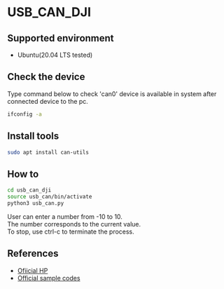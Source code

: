# USB_CAN_DJI
## Supported environment
 - Ubuntu(20.04 LTS tested)

## Check the device
Type command below to check 'can0' device is available in system after connected device to the pc.

```bash
ifconfig -a
```

## Install tools
```bash 
sudo apt install can-utils
```
## How to
```bash
cd usb_can_dji
source usb_can/bin/activate
python3 usb_can.py
```
User can enter a number from -10 to 10.  
The number corresponds to the current value.  
To stop, use ctrl-c to terminate the process.  


## References
- [Ofiicial HP](http://wiki.inno-maker.com/display/HOMEPAGE/usb2can)
- [Official sample codes](https://github.com/INNO-MAKER/usb2can)

